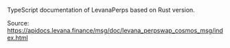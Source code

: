 TypeScript documentation of LevanaPerps based on Rust version.

Source: https://apidocs.levana.finance/msg/doc/levana_perpswap_cosmos_msg/index.html
